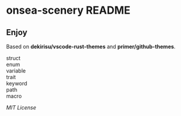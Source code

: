 # onsea-scenery README

## Enjoy 

Based on  **dekirisu/vscode-rust-themes** and **primer/github-themes**.

struct  
enum  
variable  
trait  
keyword  
path  
macro  


*MIT License*